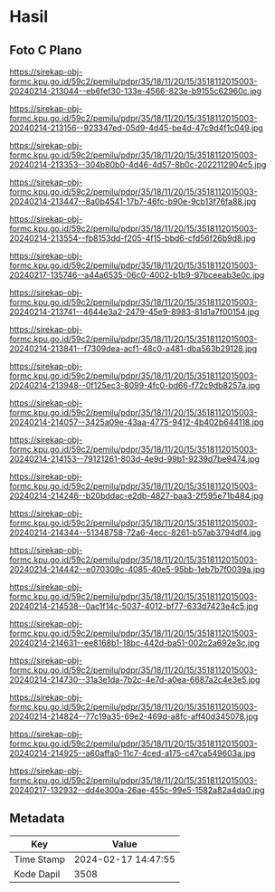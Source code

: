# Hasil

## Foto C Plano

https://sirekap-obj-formc.kpu.go.id/59c2/pemilu/pdpr/35/18/11/20/15/3518112015003-20240214-213044--eb6fef30-133e-4566-823e-b9155c62960c.jpg

https://sirekap-obj-formc.kpu.go.id/59c2/pemilu/pdpr/35/18/11/20/15/3518112015003-20240214-213156--923347ed-05d9-4d45-be4d-47c9d4f1c049.jpg

https://sirekap-obj-formc.kpu.go.id/59c2/pemilu/pdpr/35/18/11/20/15/3518112015003-20240214-213353--304b80b0-4d46-4d57-8b0c-2022112904c5.jpg

https://sirekap-obj-formc.kpu.go.id/59c2/pemilu/pdpr/35/18/11/20/15/3518112015003-20240214-213447--8a0b4541-17b7-46fc-b90e-9cb13f76fa88.jpg

https://sirekap-obj-formc.kpu.go.id/59c2/pemilu/pdpr/35/18/11/20/15/3518112015003-20240214-213554--fb8153dd-f205-4f15-bbd6-cfd56f26b9d8.jpg

https://sirekap-obj-formc.kpu.go.id/59c2/pemilu/pdpr/35/18/11/20/15/3518112015003-20240217-135746--a44a6535-06c0-4002-b1b9-97bceeab3e0c.jpg

https://sirekap-obj-formc.kpu.go.id/59c2/pemilu/pdpr/35/18/11/20/15/3518112015003-20240214-213741--4644e3a2-2479-45e9-8983-81d1a7f00154.jpg

https://sirekap-obj-formc.kpu.go.id/59c2/pemilu/pdpr/35/18/11/20/15/3518112015003-20240214-213841--f7309dea-acf1-48c0-a481-dba563b29128.jpg

https://sirekap-obj-formc.kpu.go.id/59c2/pemilu/pdpr/35/18/11/20/15/3518112015003-20240214-213948--0f125ec3-8099-4fc0-bd66-f72c9db8257a.jpg

https://sirekap-obj-formc.kpu.go.id/59c2/pemilu/pdpr/35/18/11/20/15/3518112015003-20240214-214057--3425a09e-43aa-4775-9412-4b402b644118.jpg

https://sirekap-obj-formc.kpu.go.id/59c2/pemilu/pdpr/35/18/11/20/15/3518112015003-20240214-214153--79121261-803d-4e9d-99b1-9239d7be9474.jpg

https://sirekap-obj-formc.kpu.go.id/59c2/pemilu/pdpr/35/18/11/20/15/3518112015003-20240214-214246--b20bddac-e2db-4827-baa3-2f595e71b484.jpg

https://sirekap-obj-formc.kpu.go.id/59c2/pemilu/pdpr/35/18/11/20/15/3518112015003-20240214-214344--51348758-72a6-4ecc-8261-b57ab3794df4.jpg

https://sirekap-obj-formc.kpu.go.id/59c2/pemilu/pdpr/35/18/11/20/15/3518112015003-20240214-214442--e070309c-4085-40e5-95bb-1eb7b7f0039a.jpg

https://sirekap-obj-formc.kpu.go.id/59c2/pemilu/pdpr/35/18/11/20/15/3518112015003-20240214-214538--0ac1f14c-5037-4012-bf77-633d7423e4c5.jpg

https://sirekap-obj-formc.kpu.go.id/59c2/pemilu/pdpr/35/18/11/20/15/3518112015003-20240214-214631--ee8168b1-18bc-442d-ba51-002c2a692e3c.jpg

https://sirekap-obj-formc.kpu.go.id/59c2/pemilu/pdpr/35/18/11/20/15/3518112015003-20240214-214730--31a3e1da-7b2c-4e7d-a0ea-6687a2c4e3e5.jpg

https://sirekap-obj-formc.kpu.go.id/59c2/pemilu/pdpr/35/18/11/20/15/3518112015003-20240214-214824--77c19a35-69e2-469d-a8fc-aff40d345078.jpg

https://sirekap-obj-formc.kpu.go.id/59c2/pemilu/pdpr/35/18/11/20/15/3518112015003-20240214-214925--a60affa0-11c7-4ced-a175-c47ca549603a.jpg

https://sirekap-obj-formc.kpu.go.id/59c2/pemilu/pdpr/35/18/11/20/15/3518112015003-20240217-132932--dd4e300a-26ae-455c-99e5-1582a82a4da0.jpg


## Metadata

| Key        | Value               |
| ---------- | ------------------- |
| Time Stamp | 2024-02-17 14:47:55 |
| Kode Dapil | 3508                |




